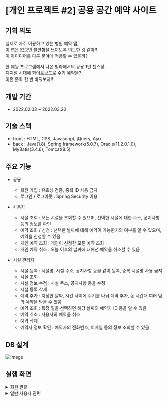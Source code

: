 # [개인 프로젝트 #2] 공용 공간 예약 사이트

## 기획 의도

실제로 자주 이용하고 있는 병원 예약 앱, <br>
이 앱은 없으면 불편함을 느끼도록 의도한 것 같아!! <br>
이 아이디어를 다른 분야에 적용할 수 있을까? <br>

한 예능 프로그램에서 나온 빌라에서의 공용 1인 헬스장, <br>
디지털 시대에 화이트보드로 수기 예약을? <br>
이런 문화 한 번 바꿔보자!!

## 개발 기간

- 2022.02.03 ~ 2022.03.20

## 기술 스택

- front : HTML, CSS, Javascript, jQuery, Ajax
- back : Java(1.8), Spring framework(5.0.7), Oracle(11.2.0.1.0), MyBatis(3.4.6), Tomcat(8.5)

## 주요 기능

- 공용

  - 회원 가입 : 유효성 검증, 중복 ID 사용 금지
  - 로그인 / 로그아웃 : Spring Security 이용
  
- 사용자

  - 시설 조회 : 모든 시설을 조회할 수 있으며, 선택한 시설에 대한 주소, 공지사항 등의 정보를 확인
  - 예약 조회 / 신청 : 선택한 날짜에 대해 예약이 가능한지의 여부를 알 수 있으며, 예약을 신청할 수 있음
  - 개인 예약 조회 : 개인이 신청한 모든 예약 조회
  - 개인 예약 취소 : 오늘 이후의 날짜에 대해선 예약을 취소할 수 있음
  
- 시설 관리자

  - 시설 등록 : 시설명, 시설 주소, 공지사항 등을 같이 등록, 중복 시설명 사용 금지
  - 시설 조회
  - 시설 정보 수정 : 시설 주소, 공지사항 등을 수정
  - 시설 등록 삭제
  - 예약 추가 : 지정한 날짜, 시간 사이에 주기를 나눠 예약 추가, 동 시간대 여러 팀의 예약을 받을 수 있음
  - 예약 조회 : 특정 일을 선택하면 해당 날짜의 예약자 ID 등을 알 수 있음
  - 예약 취소 : 사용자의 예약을 취소
  - 예약 삭제
  - 예약자 정보 확인 : 예약자의 전화번호, 이메일 등의 정보 조회할 수 있음

## DB 설계
  
  ![image](https://user-images.githubusercontent.com/48465072/159866887-e3496199-6101-422e-a149-da3e94a3151d.png)
  
## 실행 화면

<details><summary>회원 관련</summary>

  <br>
  
  ![image](https://user-images.githubusercontent.com/48465072/159946827-a8be884b-aea1-4631-b20b-b5b4d0553a19.png)
  <br>로그인 화면입니다. 아래에 회원가입 버튼을 누르면 회원가입 유형 선택 페이지로 이동합니다.
  
  ![image](https://user-images.githubusercontent.com/48465072/159947292-bdbfe27b-6605-4388-86fb-183c39307a2d.png)
  <br>회원가입 유형을 선택하면 해당 유형의 회원가입 페이지로 이동합니다.
  
  ![image](https://user-images.githubusercontent.com/48465072/159948671-38bf83de-4914-4b80-af5f-25cacf704716.png)
  <br>일반 사용자 회원가입 페이지입니다. 각 항목에 입력이 없으면 입력하라는 메시지를 표시합니다.
  
  ![image](https://user-images.githubusercontent.com/48465072/159949440-fe7c87a3-b455-43a2-90c0-6aa2332ab0cd.png)
  <br>각 항목에 유효성 검증 테스트를 통과하지 못하면 제대로 입력하라는 메시지를 표시합니다.
  
  ![image](https://user-images.githubusercontent.com/48465072/159951470-a41b5ff0-4116-43f3-9c13-262bce8f5ddf.png)
  <br>시설 관리자 회원가입 페이지입니다. 일반 사용자 회원가입 페이지에 닉네임 항목이 추가되어 있습니다.
  
  ![image](https://user-images.githubusercontent.com/48465072/159956668-0d55f86d-e2a8-4f4a-bdf7-e11ff45ec775.png)
  <br>다시 로그인 페이지입니다. 항목에 입력이 없으면 입력하라는 메시지를 표시합니다.
  <br>ID나 비밀번호가 틀린 경우도 해당 내용을 알림 창으로 알려줍니다.
  
</details>

<details><summary>일반 사용자 관련</summary>

  <br>
  
  ![image](https://user-images.githubusercontent.com/48465072/159961697-76c812f5-2068-44c5-bdef-cd22e0a66f9f.png)
  <br>일반 사용자가 로그인 하면 나오는 시설 목록 페이지입니다. Paging 기능이 적용되어 있습니다.
  
  ![image](https://user-images.githubusercontent.com/48465072/159962254-89ac6dc1-f291-4ea5-8164-99ea0aafc259.png)
  <br>키워드 검색 기능도 적용되어 있습니다.
  <br>시설 명을 클릭하면 시설에 대한 내용을 조회하는 페이지로 이동하며,
  <br>예약에 해당하는 >>>을 클릭혀면 예약하는 페이지로 이동합니다.
  
  ![image](https://user-images.githubusercontent.com/48465072/159962772-3fa9f2ff-98a8-4f4e-980d-e1b5d4c99de4.png)
  <br>시설에 대한 내용을 조회하는 페이지입니다. 모든 항목은 수정할 수 없습니다.
  
  
  
<details>


